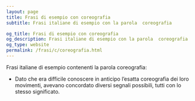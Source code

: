 ```yaml
---
layout: page
title: Frasi di esempio con coreografia 
subtitle: Frasi italiane di esempio con la parola  coreografia

og_title: Frasi di esempio con coreografia 
og_description: Frasi italiane di esempio con la parola  coreografia
og_type: website
permalink: /frasi/c/coreografia.html
---
```


Frasi italiane di esempio contenenti la parola coreografia:


- Dato che era difficile conoscere in anticipo l’esatta coreografia dei loro movimenti, avevano concordato diversi segnali possibili, tutti con lo stesso significato.
